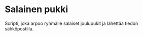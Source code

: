 # Salainen pukki

Scripti, joka arpoo ryhmälle salaiset joulupukit ja lähettää tiedon sähköpostilla.

